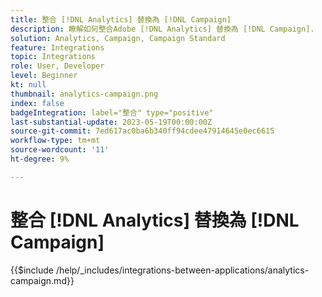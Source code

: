 ```yaml
---
title: 整合 [!DNL Analytics] 替換為 [!DNL Campaign]
description: 瞭解如何整合Adobe [!DNL Analytics] 替換為 [!DNL Campaign].
solution: Analytics, Campaign, Campaign Standard
feature: Integrations
topic: Integrations
role: User, Developer
level: Beginner
kt: null
thumbnail: analytics-campaign.png
index: false
badgeIntegration: label="整合" type="positive"
last-substantial-update: 2023-05-19T00:00:00Z
source-git-commit: 7ed617ac0ba6b340ff94cdee47914645e0ec6615
workflow-type: tm+mt
source-wordcount: '11'
ht-degree: 9%

---
```



# 整合 [!DNL Analytics] 替換為 [!DNL Campaign]

{{$include /help/_includes/integrations-between-applications/analytics-campaign.md}}
